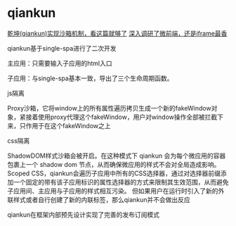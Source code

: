 # qiankun 

[乾坤(qiankun)实现沙箱机制，看这篇就够了](https://juejin.cn/post/7431455846150242354?searchId=202502192140290596B8A52033D170D738)
[深入调研了微前端，还是iframe最香](https://juejin.cn/post/7244070072788287544?searchId=202502192140290596B8A52033D170D738)


qiankun基于single-spa进行了二次开发

主应用：只需要输入子应用的html入口

子应用：与single-spa基本一致，导出了三个生命周期函数。

js隔离

Proxy沙箱，它将window上的所有属性遍历拷贝生成一个新的fakeWindow对象，紧接着使用proxy代理这个fakeWindow，用户对window操作全部被拦截下来，只作用于在这个fakeWindow之上

css隔离

ShadowDOM样式沙箱会被开启。在这种模式下 qiankun 会为每个微应用的容器包裹上一个 shadow dom 节点，从而确保微应用的样式不会对全局造成影响。
Scoped CSS，qiankun会遍历子应用中所有的CSS选择器，通过对选择器前缀添加一个固定的带有该子应用标识的属性选择器的方式来限制其生效范围，从而避免子应用间、主应用与子应用的样式相互污染。
但如果用户在运行时引入了新的外联样式或者自行创建了新的内联标签，那么qiankun并不会做出反应

qiankun在框架内部预先设计实现了完善的发布订阅模式
